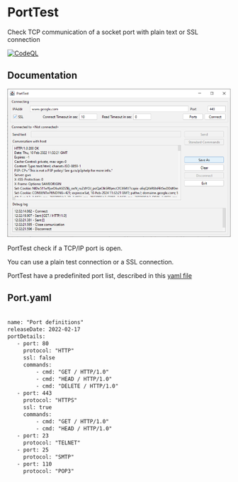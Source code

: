 # PortTest

Check TCP communication of a socket port with plain text or SSL connection

[![CodeQL](https://github.com/matteobaccan/PortTest/actions/workflows/codeql-analysis.yml/badge.svg)](https://github.com/matteobaccan/PortTest/actions/workflows/codeql-analysis.yml)

## Documentation

![GUI](./porttest.png)

PortTest check if a TCP/IP port is open.

You can use a plain test connection or a SSL connection.

PortTest have a predefinited port list, described in this [yaml file](https://github.com/matteobaccan/PortTest/blob/main/src/main/resources/port.yaml)

## Port.yaml
<pre>
  <code>
name: "Port definitions"
releaseDate: 2022-02-17
portDetails:
   - port: 80
     protocol: "HTTP"
     ssl: false
     commands:
         - cmd: "GET / HTTP/1.0"
         - cmd: "HEAD / HTTP/1.0"
         - cmd: "DELETE / HTTP/1.0"
   - port: 443
     protocol: "HTTPS"
     ssl: true
     commands:
         - cmd: "GET / HTTP/1.0"
         - cmd: "HEAD / HTTP/1.0"
   - port: 23
     protocol: "TELNET"
   - port: 25
     protocol: "SMTP"
   - port: 110
     protocol: "POP3"
  </code>
</pre>
